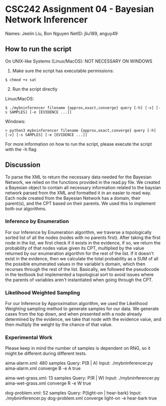# CSC242 Assignment 04 - Bayesian Network Inferencer

Names: Jeelin Liu, Bon Nguyen
NetID: jliu189, anguy49

## How to run the script

On UNIX-like Systems (Linux/MacOS):
NOT NECESSARY ON WINDOWS

1. Make sure the script has executable permissions:

```
$ chmod +x sat
```

2. Run the script directly

Linux/MacOS:

```
$ ./mybninferencer filename {approx,exact,converge} query [-h] [-v] [-s SAMPLES] [-e [EVIDENCE ...]]
```

Windows:

```
> python3 mybninferencer filename {approx,exact,converge} query [-h] [-v] [-s SAMPLES] [-e [EVIDENCE ...]]
```

For more information on how to run the script, please execute the script with the -h flag

## Discussion

To parse the XML to return the necessary data needed for the Bayesian Network, we relied on the functions provided in the read.py file.
We created a Bayesian object to contain all necessary information related to the baysian network parsed from the XML and formatted it in an easier to read way.
Each node created from the Bayesian Network has a domain, their parent(s), and the CPT based on their parents. We used this to implement both our algorithms.

### Inference by Enumeration

For our Inference by Enumeration algorithm, we traverse a topologically sorted list of all the nodes (nodes with no parents first).
After taking the first node in the list, we first check if it exists in the evidence, if so, we return the probability of that nodes value given its CPT, multiplied by the value returned by our enumeration algorithm for the rest of the list.
If it doesn't exist in the evidence, then we calculate the total probability as a SUM of all the possible enumerated values in the variable's domain, which then recurses through the rest of the list.
Basically, we followed the pseudocode in the textbook but implemented a topological sort to avoid issues where the parents of variables aren't instantiated when going through the CPT.

### Likelihood Weighted Sampling

For our Inference by Approximation algorithm, we used the Likelihood Weighting sampling method to generate samples for our data.
We generate cases from the top down, and when presented with a node already determined by the evidence, we take that node with the evidence value, and then multiply the weight by the chance of that value.

### Experimental Work

Please keep in mind the number of samples is dependent on RNG, so it might be different during different tests.

aima-alarm.xml: 480 samples
Query: P(B | A)
Input: ./mybninferencer.py aima-alarm.xml converge B -e A true

aima-wet-grass.xml: 13 samples
Query: P(R | W)
Input: ./mybninferencer.py aima-wet-grass.xml converge R -e W true

dog-problem.xml: 52 samples
Query: P(light-on | hear-bark)
Input: ./mybninferencer.py dog-problem.xml converge light-on -e hear-bark true